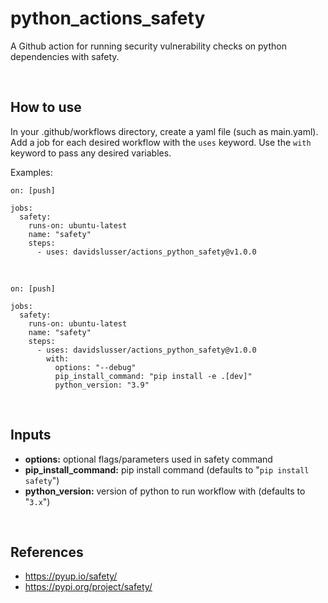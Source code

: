# python_actions_safety
A Github action for running security vulnerability checks on python dependencies with safety.


<br/>

## How to use
In your .github/workflows directory, create a yaml file (such as main.yaml). Add a job for each desired workflow with the `uses` keyword. Use the `with` keyword to pass any desired variables.


Examples:

```
on: [push]

jobs:
  safety:
    runs-on: ubuntu-latest
    name: "safety"
    steps:
      - uses: davidslusser/actions_python_safety@v1.0.0
```
<br/>

```
on: [push]

jobs:
  safety:
    runs-on: ubuntu-latest
    name: "safety"
    steps:
      - uses: davidslusser/actions_python_safety@v1.0.0
        with:
          options: "--debug"
          pip_install_command: "pip install -e .[dev]"
          python_version: "3.9"
```


<br/>

## Inputs
  - **options:** optional flags/parameters used in safety command
  - **pip_install_command:** pip install command (defaults to "`pip install safety`")
   - **python_version:** version of python to run workflow with (defaults to "`3.x`")


<br/>

## References
 - https://pyup.io/safety/
 - https://pypi.org/project/safety/
